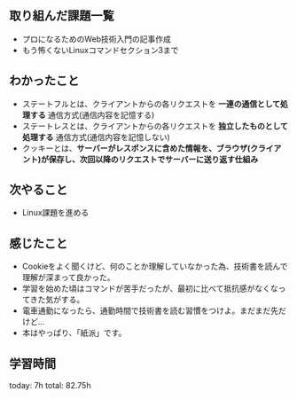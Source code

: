  ##  取り組んだ課題一覧
- プロになるためのWeb技術入門の記事作成
- もう怖くないLinuxコマンドセクション3まで

 ##  わかったこと
- ステートフルとは、クライアントからの各リクエストを **一連の通信として処理する** 通信方式(通信内容を記憶する)
- ステートレスとは、クライアントからの各リクエストを **独立したものとして処理する** 通信方式(通信内容を記憶しない)
- クッキーとは、**サーバーがレスポンスに含めた情報を、ブラウザ(クライアント)が保存し、次回以降のリクエストでサーバーに送り返す仕組み**


 ##  次やること
- Linux課題を進める

 ##  感じたこと
- Cookieをよく聞くけど、何のことか理解していなかった為、技術書を読んで理解が深まって良かった。
- 学習を始めた頃はコマンドが苦手だったが、最初に比べて抵抗感がなくなってきた気がする。
- 電車通勤になったら、通勤時間で技術書を読む習慣をつけよ。まだまだ先だけど...
- 本はやっぱり、「紙派」です。

 ##  学習時間
today: 7h
total: 82.75h
